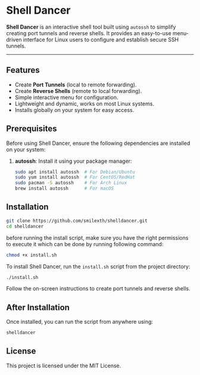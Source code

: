# Shell Dancer

**Shell Dancer** is an interactive shell tool built using `autossh` to simplify creating port tunnels and reverse shells. It provides an easy-to-use menu-driven interface for Linux users to configure and establish secure SSH tunnels.

---

## Features

- Create **Port Tunnels** (local to remote forwarding).
- Create **Reverse Shells** (remote to local forwarding).
- Simple interactive menu for configuration.
- Lightweight and dynamic, works on most Linux systems.
- Installs globally on your system for easy access.

## Prerequisites

Before using Shell Dancer, ensure the following dependencies are installed on your system:

1. **autossh**: Install it using your package manager:
   ```bash
   sudo apt install autossh  # For Debian/Ubuntu
   sudo yum install autossh  # For CentOS/RedHat
   sudo pacman -S autossh    # For Arch Linux
   brew install autossh      # For macOS
   ```

## Installation

```sh
git clone https://github.com/smilexth/shelldancer.git
cd shelldancer
```

before running the install script, make sure you have the right permissions to execute it which can be done by running following command:

```sh
chmod +x install.sh
```

To install Shell Dancer, run the `install.sh` script from the project directory:

```sh
./install.sh
```



Follow the on-screen instructions to create port tunnels and reverse shells.

## After Installation

Once installed, you can run the script from anywhere using:
```sh
shelldancer
```

## License

This project is licensed under the MIT License.
